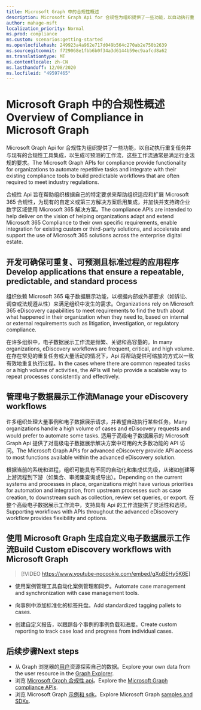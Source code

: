 ```yaml
---
title: Microsoft Graph 中的合规性概述
description: Microsoft Graph Api for 合规性为组织提供了一些功能，以自动执行重复任务并与现有的合规性工具集成，以生成可预测的工作流，这些工作流通常是满足行业法规的要求。
author: mahage-msft
localization_priority: Normal
ms.prod: compliance
ms.custom: scenarios:getting-started
ms.openlocfilehash: 249923a4a962e717d049b564c270ab2e750b2639
ms.sourcegitcommit: f729068e1fbb6b0f34a3d6144b59ec9aafcd8a62
ms.translationtype: MT
ms.contentlocale: zh-CN
ms.lasthandoff: 12/08/2020
ms.locfileid: "49597465"
---
```

# <a name="overview-of-compliance-in-microsoft-graph"></a><span data-ttu-id="904d7-103">Microsoft Graph 中的合规性概述</span><span class="sxs-lookup"><span data-stu-id="904d7-103">Overview of Compliance in Microsoft Graph</span></span>

<span data-ttu-id="904d7-104">Microsoft Graph Api for 合规性为组织提供了一些功能，以自动执行重复任务并与现有的合规性工具集成，以生成可预测的工作流，这些工作流通常是满足行业法规的要求。</span><span class="sxs-lookup"><span data-stu-id="904d7-104">The Microsoft Graph APIs for compliance provide functionality for organizations to automate repetitive tasks and integrate with their existing compliance tools to build predictable workflows that are often required to meet industry regulations.</span></span>

<span data-ttu-id="904d7-105">合规性 Api 旨在帮助组织根据自己的特定要求来帮助组织适应和扩展 Microsoft 365 合规性，为现有的自定义或第三方解决方案启用集成，并加快并支持跨企业数字区域使用 Microsoft 365 解决方案。</span><span class="sxs-lookup"><span data-stu-id="904d7-105">The compliance APIs are intended to help deliver on the vision of helping organizations adapt and extend Microsoft 365 Compliance to their own specific requirements, enable integration for existing custom or third-party solutions, and accelerate and support the use of Microsoft 365 solutions across the enterprise digital estate.</span></span>

## <a name="develop-applications-that-ensure-a-repeatable-predictable-and-standard-process"></a><span data-ttu-id="904d7-106">开发可确保可重复、可预测且标准过程的应用程序</span><span class="sxs-lookup"><span data-stu-id="904d7-106">Develop applications that ensure a repeatable, predictable, and standard process</span></span>

<span data-ttu-id="904d7-107">组织依赖 Microsoft 365 电子数据展示功能，以根据内部或外部要求（如诉讼、调查或法规遵从性）来满足组织中发生的需求。</span><span class="sxs-lookup"><span data-stu-id="904d7-107">Organizations rely on Microsoft 365 eDiscovery capabilities to meet requirements to find the truth about what happened in their organization when they need to, based on internal or external requirements such as litigation, investigation, or regulatory compliance.</span></span>

<span data-ttu-id="904d7-108">在许多组织中，电子数据展示工作流是频繁、关键和高容量的。</span><span class="sxs-lookup"><span data-stu-id="904d7-108">In many organizations, eDiscovery workflows are frequent, critical, and high volume.</span></span> <span data-ttu-id="904d7-109">在存在常见的重复任务或大量活动的情况下，Api 将帮助提供可缩放的方式以一致有效地重复执行过程。</span><span class="sxs-lookup"><span data-stu-id="904d7-109">In the cases where there are common repeated tasks or a high volume of activities, the APIs will help provide a scalable way to repeat processes consistently and effectively.</span></span>

## <a name="manage-your-ediscovery-workflows"></a><span data-ttu-id="904d7-110">管理电子数据展示工作流</span><span class="sxs-lookup"><span data-stu-id="904d7-110">Manage your eDiscovery workflows</span></span>

<span data-ttu-id="904d7-111">许多组织处理大量事例和电子数据展示请求，并希望自动执行某些任务。</span><span class="sxs-lookup"><span data-stu-id="904d7-111">Many organizations handle a high volume of cases and eDiscovery requests and would prefer to automate some tasks.</span></span> <span data-ttu-id="904d7-112">适用于高级电子数据展示的 Microsoft Graph Api 提供了对高级电子数据展示解决方案中可用的大多数功能的 API 访问。</span><span class="sxs-lookup"><span data-stu-id="904d7-112">The  Microsoft Graph APIs for advanced eDiscovery provide API access to most functions available within the advanced eDiscovery solution.</span></span>

<span data-ttu-id="904d7-113">根据当前的系统和进程，组织可能具有不同的自动化和集成优先级，从诸如创建等上游流程到下游（如集合、审阅集查询或导出）。</span><span class="sxs-lookup"><span data-stu-id="904d7-113">Depending on the current systems and processes in place, organizations might have various priorities for automation and integration, from upstream processes such as case creation, to downstream such as collection, review set queries, or export.</span></span> <span data-ttu-id="904d7-114">在整个高级电子数据展示工作流中，支持具有 Api 的工作流提供了灵活性和选项。</span><span class="sxs-lookup"><span data-stu-id="904d7-114">Supporting workflows with APIs throughout the advanced eDiscovery workflow provides flexibility and options.</span></span>

## <a name="build-custom-ediscovery-workflows-with-microsoft-graph"></a><span data-ttu-id="904d7-115">使用 Microsoft Graph 生成自定义电子数据展示工作流</span><span class="sxs-lookup"><span data-stu-id="904d7-115">Build Custom eDiscovery workflows with Microsoft Graph</span></span>

> [!VIDEO https://www.youtube-nocookie.com/embed/gXqBEHy5K6E]

- <span data-ttu-id="904d7-116">使用案例管理工具自动化案例管理和同步。</span><span class="sxs-lookup"><span data-stu-id="904d7-116">Automate case management and synchronization with case management tools.</span></span>

- <span data-ttu-id="904d7-117">向事例中添加标准化的标签托盘。</span><span class="sxs-lookup"><span data-stu-id="904d7-117">Add standardized tagging pallets to cases.</span></span>

- <span data-ttu-id="904d7-118">创建自定义报告，以跟踪各个事例的事例负载和进度。</span><span class="sxs-lookup"><span data-stu-id="904d7-118">Create custom reporting to track case load and progress from individual cases.</span></span>

## <a name="next-steps"></a><span data-ttu-id="904d7-119">后续步骤</span><span class="sxs-lookup"><span data-stu-id="904d7-119">Next steps</span></span>

- <span data-ttu-id="904d7-120">从 Graph 浏览器的[用户](https://developer.microsoft.com/graph/graph-explorer)资源探索自己的数据。</span><span class="sxs-lookup"><span data-stu-id="904d7-120">Explore your own data from the user resource in the [Graph Explorer](https://developer.microsoft.com/graph/graph-explorer).</span></span>
- <span data-ttu-id="904d7-121">浏览 [Microsoft Graph 合规性 api](graph/api/resources/complianceapioverview)。</span><span class="sxs-lookup"><span data-stu-id="904d7-121">Explore the [Microsoft Graph compliance APIs](graph/api/resources/complianceapioverview).</span></span>
- <span data-ttu-id="904d7-122">浏览 Microsoft Graph [示例和 sdk](https://developer.microsoft.com/graph/gallery/?filterBy=Samples,SDKs)。</span><span class="sxs-lookup"><span data-stu-id="904d7-122">Explore Microsoft Graph [samples and SDKs](https://developer.microsoft.com/graph/gallery/?filterBy=Samples,SDKs).</span></span>
